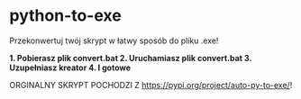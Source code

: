 # python-to-exe
Przekonwertuj twój skrypt w łatwy sposób do pliku .exe!

**1. Pobierasz plik convert.bat
2. Uruchamiasz plik convert.bat
3. Uzupełniasz kreator
4. I gotowe** 


ORGINALNY SKRYPT POCHODZI Z https://pypi.org/project/auto-py-to-exe/!
